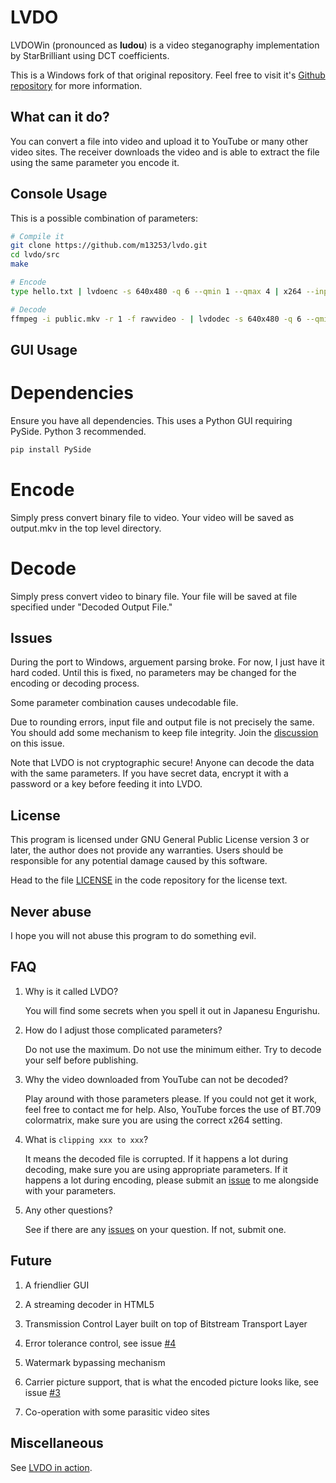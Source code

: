 LVDO
========

LVDOWin (pronounced as **ludou**) is a video steganography implementation by
StarBrilliant using DCT coefficients.

This is a Windows fork of that original repository. 
Feel free to visit it's [Github repository](https://github.com/m13253/lvdo) for more information.

What can it do?
---------------

You can convert a file into video and upload it to YouTube or many other video
sites. The receiver downloads the video and is able to extract the file using
the same parameter you encode it.


Console Usage
-----

This is a possible combination of parameters:

```bash
# Compile it
git clone https://github.com/m13253/lvdo.git
cd lvdo/src
make

# Encode
type hello.txt | lvdoenc -s 640x480 -q 6 --qmin 1 --qmax 4 | x264 --input-res 640x480 --fps 1 --profile high --level 5.1 --tune stillimage --crf 22 --colormatrix bt709 --me dia --merange 0 -o public.mkv -

# Decode
ffmpeg -i public.mkv -r 1 -f rawvideo - | lvdodec -s 640x480 -q 6 --qmin 1 --qmax 4 > message.txt
```


GUI Usage
------
# Dependencies
Ensure you have all dependencies. This uses a Python GUI requiring PySide. Python 3 recommended. 
```bash
pip install PySide
```

# Encode
Simply press convert binary file to video. Your video will be saved as output.mkv in the top level directory.

# Decode
Simply press convert video to binary file. Your file will be saved at file specified under "Decoded Output File."


Issues
------
During the port to Windows, arguement parsing broke. For now, I just have it hard coded. 
Until this is fixed, no parameters may be changed for the encoding or decoding process.

Some parameter combination causes undecodable file.

Due to rounding errors, input file and output file is not precisely the same.
You should add some mechanism to keep file integrity.
Join the [discussion](https://github.com/m13253/lvdo/issues/4) on this issue.

Note that LVDO is not cryptographic secure! Anyone can decode the data with the
same parameters. If you have secret data, encrypt it with a password or a key
before feeding it into LVDO.


License
-------

This program is licensed under GNU General Public License version 3 or later,
the author does not provide any warranties. Users should be responsible for any
potential damage caused by this software.

Head to the file [LICENSE](LICENSE) in the code repository for the license
text.


Never abuse
-----------

I hope you will not abuse this program to do something evil.


FAQ
---

1. Why is it called LVDO?

   You will find some secrets when you spell it out in Japanesu Engurishu.

2. How do I adjust those complicated parameters?

   Do not use the maximum. Do not use the minimum either. Try to decode your self
   before publishing.

3. Why the video downloaded from YouTube can not be decoded?

   Play around with those parameters please. If you could not get it work, feel
   free to contact me for help. Also, YouTube forces the use of BT.709
   colormatrix, make sure you are using the correct x264 setting.

4. What is `clipping xxx to xxx`?

   It means the decoded file is corrupted. If it happens a lot during decoding,
   make sure you are using appropriate parameters. If it happens a lot during
   encoding, please submit an [issue](https://github.com/m13253/lvdo/issues) to
   me alongside with your parameters.

5. Any other questions?

   See if there are any [issues](https://github.com/m13253/lvdo/issues) on your
   question. If not, submit one.


Future
------

1. A friendlier GUI

2. A streaming decoder in HTML5

3. Transmission Control Layer built on top of Bitstream Transport Layer

4. Error tolerance control, see issue [#4](https://github.com/m13253/lvdo/issues/4)

5. Watermark bypassing mechanism

6. Carrier picture support, that is what the encoded picture looks like, see
   issue [#3](https://github.com/m13253/lvdo/issues/3)

7. Co-operation with some parasitic video sites


Miscellaneous
-------------

See [LVDO in action](https://www.youtube.com/watch?v=b2bLHO5KC34).

